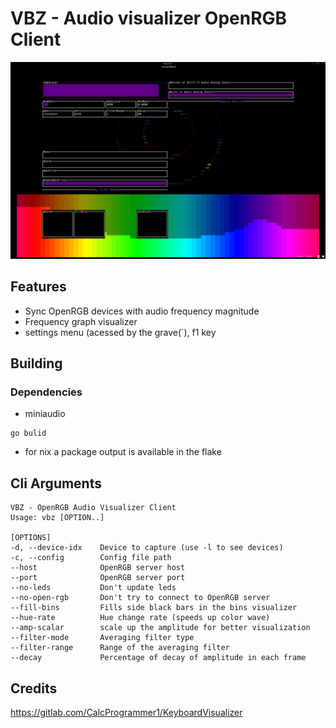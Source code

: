 # VBZ - Audio visualizer OpenRGB Client

![](.github/assets/img.png)

## Features
- Sync OpenRGB devices with audio frequency magnitude
- Frequency graph visualizer
- settings menu (acessed by the grave(`), f1 key

## Building

### Dependencies
- miniaudio

```
go bulid
```

- for nix a package output is available in the flake

## Cli Arguments
```
VBZ - OpenRGB Audio Visualizer Client
Usage: vbz [OPTION..]

[OPTIONS]
-d, --device-idx    Device to capture (use -l to see devices)
-c, --config        Config file path
--host              OpenRGB server host
--port              OpenRGB server port
--no-leds           Don't update leds
--no-open-rgb       Don't try to connect to OpenRGB server
--fill-bins         Fills side black bars in the bins visualizer
--hue-rate          Hue change rate (speeds up color wave)
--amp-scalar        scale up the amplitude for better visualization
--filter-mode       Averaging filter type
--filter-range      Range of the averaging filter
--decay             Percentage of decay of amplitude in each frame
```

## Credits
https://gitlab.com/CalcProgrammer1/KeyboardVisualizer
